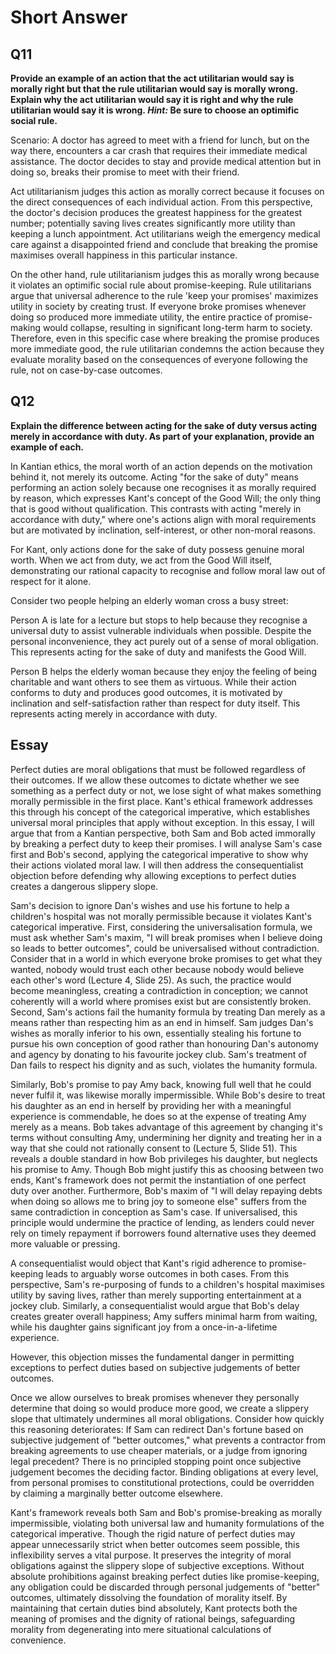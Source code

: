# Short Answer

## Q11 

**Provide an example of an action that the act utilitarian would say is morally right but that the rule utilitarian would say is morally wrong. Explain why the act utilitarian would say it is right and why the rule utilitarian would say it is wrong. _Hint:_ Be sure to choose an optimific social rule.**

Scenario: A doctor has agreed to meet with a friend for lunch, but on the way there, encounters a car crash that requires their immediate medical assistance. The doctor decides to stay and provide medical attention but in doing so, breaks their promise to meet with their friend.

Act utilitarianism judges this action as morally correct because it focuses on the direct consequences of each individual action. From this perspective, the doctor's decision produces the greatest happiness for the greatest number; potentially saving lives creates significantly more utility than keeping a lunch appointment. Act utilitarians weigh the emergency medical care against a disappointed friend and conclude that breaking the promise maximises overall happiness in this particular instance.

On the other hand, rule utilitarianism judges this as morally wrong because it violates an optimific social rule about promise-keeping. Rule utilitarians argue that universal adherence to the rule 'keep your promises' maximizes utility in society by creating trust. If everyone broke promises whenever doing so produced more immediate utility, the entire practice of promise-making would collapse, resulting in significant long-term harm to society. Therefore, even in this specific case where breaking the promise produces more immediate good, the rule utilitarian condemns the action because they evaluate morality based on the consequences of everyone following the rule, not on case-by-case outcomes.

## Q12

**Explain the difference between acting for the sake of duty versus acting merely in accordance with duty. As part of your explanation, provide an example of each.**

In Kantian ethics, the moral worth of an action depends on the motivation behind it, not merely its outcome. Acting "for the sake of duty" means performing an action solely because one recognises it as morally required by reason, which expresses Kant's concept of the Good Will; the only thing that is good without qualification. This contrasts with acting "merely in accordance with duty," where one's actions align with moral requirements but are motivated by inclination, self-interest, or other non-moral reasons.

For Kant, only actions done for the sake of duty possess genuine moral worth. When we act from duty, we act from the Good Will itself, demonstrating our rational capacity to recognise and follow moral law out of respect for it alone.

Consider two people helping an elderly woman cross a busy street:

Person A is late for a lecture but stops to help because they recognise a universal duty to assist vulnerable individuals when possible. Despite the personal inconvenience, they act purely out of a sense of moral obligation. This represents acting for the sake of duty and manifests the Good Will.

Person B helps the elderly woman because they enjoy the feeling of being charitable and want others to see them as virtuous. While their action conforms to duty and produces good outcomes, it is motivated by inclination and self-satisfaction rather than respect for duty itself. This represents acting merely in accordance with duty.


## Essay


Perfect duties are moral obligations that must be followed regardless of their outcomes. If we allow these outcomes to dictate whether we see something as a perfect duty or not, we lose sight of what makes something morally permissible in the first place. Kant's ethical framework addresses this through his concept of the categorical imperative, which establishes universal moral principles that apply without exception. In this essay, I will argue that from a Kantian perspective, both Sam and Bob acted immorally by breaking a perfect duty to keep their promises. I will analyse Sam's case first and Bob's second, applying the categorical imperative to show why their actions violated moral law. I will then address the consequentialist objection before defending why allowing exceptions to perfect duties creates a dangerous slippery slope.

Sam's decision to ignore Dan's wishes and use his fortune to help a children's hospital was not morally permissible because it violates Kant's categorical imperative. First, considering the universalisation formula, we must ask whether Sam's maxim, "I will break promises when I believe doing so leads to better outcomes", could be universalised without contradiction. Consider that in a world in which everyone broke promises to get what they wanted, nobody would trust each other because nobody would believe each other's word (Lecture 4, Slide 25). As such, the practice would become meaningless, creating a contradiction in conception; we cannot coherently will a world where promises exist but are consistently broken. Second, Sam's actions fail the humanity formula by treating Dan merely as a means rather than respecting him as an end in himself. Sam judges Dan's wishes as morally inferior to his own, essentially stealing his fortune to pursue his own conception of good rather than honouring Dan's autonomy and agency by donating to his favourite jockey club. Sam's treatment of Dan fails to respect his dignity and as such, violates the humanity formula.

Similarly, Bob's promise to pay Amy back, knowing full well that he could never fulfil it, was likewise morally impermissible. While Bob's desire to treat his daughter as an end in herself by providing her with a meaningful experience is commendable, he does so at the expense of treating Amy merely as a means. Bob takes advantage of this agreement by changing it's terms without consulting Amy, undermining her dignity and treating her in a way that she could not rationally consent to (Lecture 5, Slide 51). This reveals a double standard in how Bob privileges his daughter, but neglects his promise to Amy. Though Bob might justify this as choosing between two ends, Kant's framework does not permit the instantiation of one perfect duty over another. Furthermore, Bob's maxim of "I will delay repaying debts when doing so allows me to bring joy to someone else" suffers from the same contradiction in conception as Sam's case. If universalised, this principle would undermine the practice of lending, as lenders could never rely on timely repayment if borrowers found alternative uses they deemed more valuable or pressing.

A consequentialist would object that Kant's rigid adherence to promise-keeping leads to arguably worse outcomes in both cases. From this perspective, Sam's re-purposing of funds to a children's hospital maximises utility by saving lives, rather than merely supporting entertainment at a jockey club. Similarly, a consequentialist would argue that Bob's delay creates greater overall happiness; Amy suffers minimal harm from waiting, while his daughter gains significant joy from a once-in-a-lifetime experience. 

However, this objection misses the fundamental danger in permitting exceptions to perfect duties based on subjective judgements of better outcomes. 

Once we allow ourselves to break promises whenever they personally determine that doing so would produce more good, we create a slippery slope that ultimately undermines all moral obligations. Consider how quickly this reasoning deteriorates: If Sam can redirect Dan's fortune based on subjective judgement of "better outcomes," what prevents a contractor from breaking agreements to use cheaper materials, or a judge from ignoring legal precedent? There is no principled stopping point once subjective judgement becomes the deciding factor. Binding obligations at every level, from personal promises to constitutional protections, could be overridden by claiming a marginally better outcome elsewhere.

Kant's framework reveals both Sam and Bob's promise-breaking as morally impermissible, violating both universal law and humanity formulations of the categorical imperative. Though the rigid nature of perfect duties may appear unnecessarily strict when better outcomes seem possible, this inflexibility serves a vital purpose. It preserves the integrity of moral obligations against the slippery slope of subjective exceptions. Without absolute prohibitions against breaking perfect duties like promise-keeping, any obligation could be discarded through personal judgements of "better" outcomes, ultimately dissolving the foundation of morality itself. By maintaining that certain duties bind absolutely, Kant protects both the meaning of promises and the dignity of rational beings, safeguarding morality from degenerating into mere situational calculations of convenience.